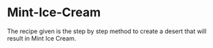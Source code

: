 # Mint-Ice-Cream

The recipe given is the step by step method to create a desert that will result in Mint Ice Cream.